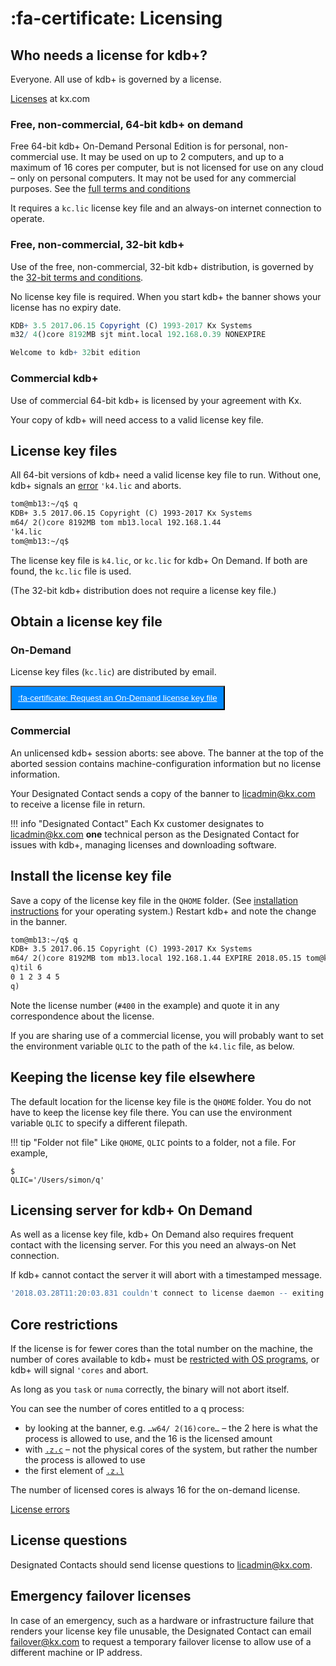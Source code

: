 # :fa-certificate: Licensing




## Who needs a license for kdb+?

Everyone. All use of kdb+ is governed by a license. 

<i class="fa fa-hand-o-right"></i> [Licenses](https://kx.com/connect-with-us/licenses/) at kx.com


### Free, non-commercial, 64-bit kdb+ on demand

Free 64-bit kdb+ On-Demand Personal Edition is for personal, non-commercial use. 
It may be used on up to 2 computers, and up to a maximum of 16 cores per computer, but is not licensed for use on any cloud – only on personal computers. 
It may not be used for any commercial purposes.
See the [full terms and conditions](https://ondemand.kx.com/) 

It requires a `kc.lic` license key file and an always-on internet connection to operate.


### Free, non-commercial, 32-bit kdb+

Use of the free, non-commercial, 32-bit kdb+ distribution, is governed by the [32-bit terms and conditions](https://kx.com/download/). 

No license key file is required.
When you start kdb+ the banner shows your license has no expiry date.

```q
KDB+ 3.5 2017.06.15 Copyright (C) 1993-2017 Kx Systems
m32/ 4()core 8192MB sjt mint.local 192.168.0.39 NONEXPIRE

Welcome to kdb+ 32bit edition
```


### Commercial kdb+

Use of commercial 64-bit kdb+ is licensed by your agreement with Kx.

Your copy of kdb+ will need access to a valid license key file.


## License key files

All 64-bit versions of kdb+ need a valid license key file to run.
Without one, kdb+ signals an [error](/ref/error-list/#license-errors) `'k4.lic` and aborts.

```txt
tom@mb13:~/q$ q
KDB+ 3.5 2017.06.15 Copyright (C) 1993-2017 Kx Systems
m64/ 2()core 8192MB tom mb13.local 192.168.1.44
'k4.lic
tom@mb13:~/q$ 
```

The license key file is `k4.lic`, or `kc.lic` for kdb+ On Demand.
If both are found, the `kc.lic` file is used.

(The 32-bit kdb+ distribution does not require a license key file.)


## Obtain a license key file

### On-Demand

License key files (`kc.lic`) are distributed by email. 

<button style="background: #0088ff; padding: 10px;" type="button">
    <a href="https://ondemand.kx.com/" style="color: white">
        :fa-certificate:
        Request an On-Demand license key file
    </a>
</button>


### Commercial

An unlicensed kdb+ session aborts: see above.
The banner at the top of the aborted session contains machine-configuration information but no license information. 

Your Designated Contact sends a copy of the banner to licadmin@kx.com to receive a license file in return. 

!!! info "Designated Contact"
    Each Kx customer designates to licadmin@kx.com **one** technical person as the Designated Contact for issues with kdb+, managing licenses and downloading software. 


## Install the license key file

Save a copy of the license key file in the `QHOME` folder. 
(See [installation instructions](/tutorials/install/#install) for your operating system.) 
Restart kdb+ and note the change in the banner. 

```txt
tom@mb13:~/q$ q
KDB+ 3.5 2017.06.15 Copyright (C) 1993-2017 Kx Systems
m64/ 2()core 8192MB tom mb13.local 192.168.1.44 EXPIRE 2018.05.15 tom@kx.com #400
q)til 6
0 1 2 3 4 5
q)
```

Note the license number (`#400` in the example) and quote it in any correspondence about the license. 

If you are sharing use of a commercial license, you will probably want to set the environment variable `QLIC` to the path of the `k4.lic` file, as below.


## Keeping the license key file elsewhere

The default location for the license key file is the `QHOME` folder. You do not have to keep the license key file there. You can use the environment variable `QLIC` to specify a different filepath.

!!! tip "Folder not file"
    Like `QHOME`, `QLIC` points to a folder, not a file. For example,<pre><code class="language-bash">$ QLIC='/Users/simon/q'</code></pre>


## Licensing server for kdb+ On Demand

As well as a license key file, kdb+ On Demand also requires frequent contact with the licensing server. 
For this you need an always-on Net connection.

If kdb+ cannot contact the server it will abort with a timestamped message.

```q
'2018.03.28T11:20:03.831 couldn't connect to license daemon -- exiting
```


## Core restrictions

If the license is for fewer cores than the total number on the machine, the number of cores available to kdb+ must be [restricted with OS programs](/cookbook/cpu-affinity/), or kdb+ will signal `'cores` and abort.

As long as you `task` or `numa` correctly, the binary will not abort itself.

You can see the number of cores entitled to a q process:

-   by looking at the banner, e.g. `…w64/ 2(16)core…` – the 2 here is what the process is allowed to use, and the 16 is the licensed amount
-   with [`.z.c`](/ref/dotz/#zc-cores) – not the physical cores of the system, but rather the number the process is allowed to use
-   the first element of [`.z.l`](/ref/dotz/#zl-license) 

The number of licensed cores is always 16 for the on-demand license. 

<i class="fa fa-hand-o-right"></i> [License errors](/ref/error-list/#license-errors)


## License questions

Designated Contacts should send license questions to licadmin@kx.com. 

## Emergency failover licenses

In case of an emergency, such as a hardware or infrastructure failure that renders your license key file unusable, the Designated Contact can email failover@kx.com to request a temporary failover license to allow use of a different machine or IP address. 


